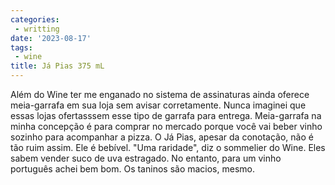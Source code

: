 ```yaml
---
categories:
 - writting
date: '2023-08-17'
tags:
 - wine
title: Já Pias 375 mL
---
```


Além do Wine ter me enganado no sistema de assinaturas ainda oferece meia-garrafa em sua loja sem avisar corretamente. Nunca imaginei que essas lojas ofertasssem esse tipo de garrafa para entrega. Meia-garrafa na minha concepção é para comprar no mercado porque você vai beber vinho sozinho para acompanhar a pizza. O Já Pias, apesar da conotação, não é tão ruim assim. Ele é bebível. "Uma raridade", diz o sommelier do Wine. Eles sabem vender suco de uva estragado. No entanto, para um vinho português achei bem bom. Os taninos são macios, mesmo.
